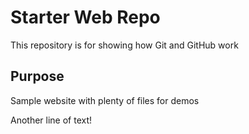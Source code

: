 # Starter Web Repo

This repository is for showing how Git and GitHub work

## Purpose

Sample website with plenty of files for demos

Another line of text!